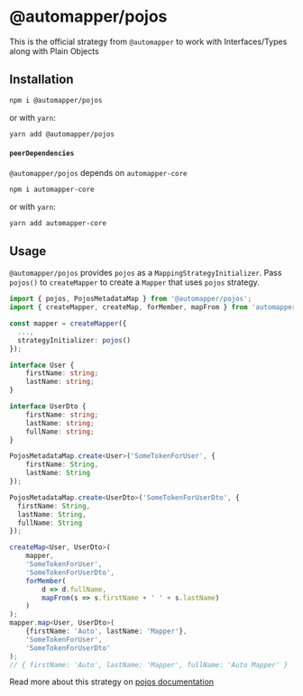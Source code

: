 # @automapper/pojos

This is the official strategy from `@automapper` to work with Interfaces/Types along with Plain Objects

## Installation

```sh
npm i @automapper/pojos
```

or with `yarn`:

```sh
yarn add @automapper/pojos
```

#### `peerDependencies`

`@automapper/pojos` depends on `automapper-core`

```sh
npm i automapper-core
```

or with `yarn`:

```sh
yarn add automapper-core
```

## Usage

`@automapper/pojos` provides `pojos` as a `MappingStrategyInitializer`. Pass `pojos()` to `createMapper` to create a `Mapper`
that uses `pojos` strategy.

```ts
import { pojos, PojosMetadataMap } from '@automapper/pojos';
import { createMapper, createMap, forMember, mapFrom } from 'automapper-core';

const mapper = createMapper({
  ...,
  strategyInitializer: pojos()
});

interface User {
    firstName: string;
    lastName: string;
}

interface UserDto {
    firstName: string;
    lastName: string;
    fullName: string;
}

PojosMetadataMap.create<User>('SomeTokenForUser', {
    firstName: String,
    lastName: String
});

PojosMetadataMap.create<UserDto>('SomeTokenForUserDto', {
  firstName: String,
  lastName: String,
  fullName: String
});

createMap<User, UserDto>(
    mapper,
    'SomeTokenForUser',
    'SomeTokenForUserDto',
    forMember(
        d => d.fullName,
        mapFrom(s => s.firstName + ' ' + s.lastName)
    )
);
mapper.map<User, UserDto>(
    {firstName: 'Auto', lastName: 'Mapper'},
    'SomeTokenForUser',
    'SomeTokenForUserDto'
);
// { firstName: 'Auto', lastName: 'Mapper', fullName: 'Auto Mapper' }
```

Read more about this strategy on [pojos documentation](https://automapperts.netlify.app/docs/plugins-system/introduce-to-pojos)
